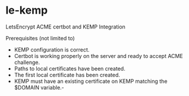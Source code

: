 # le-kemp
LetsEncrypt ACME certbot and KEMP Integration

Prerequisites (not limited to)
- KEMP configuration is correct.
- Certbot is working properly on the server and ready to accept ACME challenge.
- Paths to local certificates have been created.
- The first local certificate has been created. 
- KEMP must have an existing certificate on KEMP matching the $DOMAIN variable.- 
